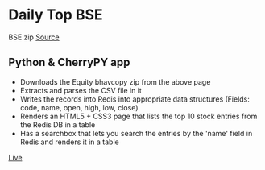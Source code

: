 # Daily Top BSE

BSE zip [Source](https://www.bseindia.com/markets/equity/EQReports/BhavCopyDebt.aspx?expandable=3)


## Python & CherryPY app
- Downloads the Equity bhavcopy zip from the above page
- Extracts and parses the CSV file in it
- Writes the records into Redis into appropriate data structures (Fields: code, name, open, high, low, close)
- Renders an HTML5 + CSS3 page that lists the top 10 stock entries from the Redis DB in a table
- Has a searchbox that lets you search the entries by the 'name' field in Redis and renders it in a table

[Live](http://topbse.ga/)